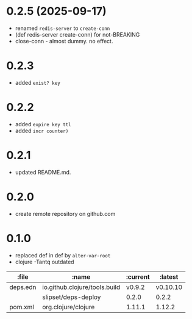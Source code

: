 # 0.2.5 (2025-09-17)

* renamed `redis-server` to `create-conn`
* (def redis-server create-conn) for not-BREAKING
* close-conn - almost dummy. no effect.

# 0.2.3

* added `exist? key`

# 0.2.2

* added `expire key ttl`
* added `incr counter)`

# 0.2.1

* updated README.md.

# 0.2.0

* create remote repository on github.com

# 0.1.0

* replaced def in def by `alter-var-root`
* clojure -Tantq outdated

| :file    | :name                         | :current | :latest  |
|----------|-------------------------------|----------|----------|
| deps.edn | io.github.clojure/tools.build | v0.9.2   | v0.10.10 |
|          | slipset/deps-deploy           | 0.2.0    | 0.2.2    |
| pom.xml  | org.clojure/clojure           | 1.11.1   | 1.12.2   |
